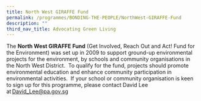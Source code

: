 ```yaml
---
title: North West GIRAFFE Fund
permalink: /programmes/BONDING-THE-PEOPLE/NorthWest-GIRAFFE-Fund
description: ""
third_nav_title: Advocating Green Living
---
```

The **North West GIRAFFE Fund** (Get Involved, Reach Out and Act! Fund for the Environment) was set up in 2009 to support ground-up environmental projects for the environment, by schools and community organisations in the North West District.  To qualify for the fund, projects should promote environmental education and enhance community participation in environmental activities.  If your school or community organisation is keen to sign up for this programme, please contact David Lee at David_Lee@pa.gov.sg